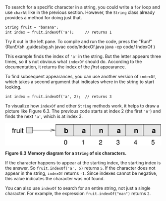 To search for a specific character in a string, you could write a `for` loop and use `charAt` like in the previous section. However, the `String` class already provides a method for doing just that.

```code
String fruit = "banana";
int index = fruit.indexOf('a');     // returns 1
```
Try it out in the left pane. To compile and run the code, press the "Run!"
{Run!}(sh .guides/bg.sh javac code/IndexOf.java java -cp code/ IndexOf )


This example finds the index of `'a'` in the string. But the letter appears three times, so it's not obvious what `indexOf` should do. According to the documentation, it returns the index of the *first* appearance.

To find subsequent appearances, you can use another version of `indexOf`, which takes a second argument that indicates where in the string to start looking.

```code
int index = fruit.indexOf('a', 2);  // returns 3
```

To visualize how `indexOf` and other `String` methods work, it helps to draw a picture like Figure 6.3. The previous code starts at index 2 (the first `'n'`) and finds the next `'a'`, which is at index 3.


![Figure 6.3 Memory diagram for a `String` of six characters.](figs/banana.jpg)

**Figure 6.3 Memory diagram for a `String` of six characters.**


If the character happens to appear at the starting index, the starting index is the answer. So `fruit.indexOf('a', 5)` returns `5`. If the character does not appear in the string, `indexOf` returns `-1`. Since indexes cannot be negative, this value indicates the character was not found.

You can also use `indexOf` to search for an entire string, not just a single character. For example, the expression `fruit.indexOf("nan")` returns `2`.